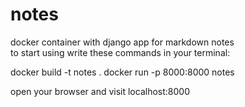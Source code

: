 # notes
docker container with django app for markdown notes  
to start using write these commands in your terminal:

docker build -t notes .
docker run -p 8000:8000 notes


open your browser and visit localhost:8000
